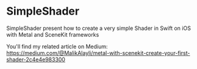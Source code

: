 # SimpleShader
SimpleShader present how to create a very simple Shader in Swift on iOS with Metal and SceneKit frameworks

You'll find my related article on Medium: https://medium.com/@MalikAlayli/metal-with-scenekit-create-your-first-shader-2c4e4e983300
